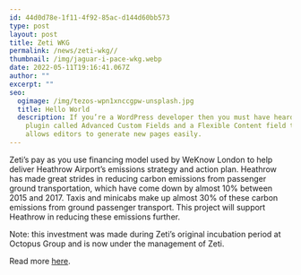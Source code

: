 ```yaml
---
id: 44d0d78e-1f11-4f92-85ac-d144d60bb573
type: post
layout: post
title: Zeti WKG
permalink: /news/zeti-wkg//
thumbnail: /img/jaguar-i-pace-wkg.webp
date: 2022-05-11T19:16:41.067Z
author: ""
excerpt: ""
seo:
  ogimage: /img/tezos-wpn1xnccgpw-unsplash.jpg
  title: Hello World
  description: If you’re a WordPress developer then you must have heard about a
    plugin called Advanced Custom Fields and a Flexible Content field that
    allows editors to generate new pages easily.
---
```

Zeti’s pay as you use financing model used by WeKnow London to help deliver Heathrow Airport’s emissions strategy and action plan. Heathrow has made great strides in reducing carbon emissions from passenger ground transportation, which have come down by almost 10% between 2015 and 2017. Taxis and minicabs make up almost 30% of these carbon emissions from ground passenger transport. This project will support Heathrow in reducing these emissions further.

Note: this investment was made during Zeti’s original incubation period at Octopus Group and is now under the management of Zeti.

Read more [here](https://www.fleetpoint.org/fleet-industry-news/news-by-date/octopus-secures-first-major-contract-at-heathrow/).